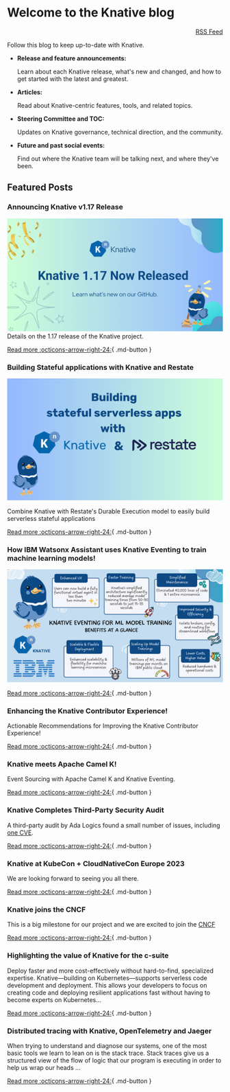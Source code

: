 # Welcome to the Knative blog

<div style="text-align: right"><a href="./feed_rss_created.xml">RSS Feed</a></div>

Follow this blog to keep up-to-date with Knative.

* **Release and feature announcements:**

    Learn about each Knative release, what's new and changed, and how to get started with the latest and greatest.

* **Articles:**

    Read about Knative-centric features, tools, and related topics.

* **Steering Committee and TOC:**

    Updates on Knative governance, technical direction, and the community.

* **Future and past social events:**

    Find out where the Knative team will be talking next, and where they've been.

## Featured Posts

### Announcing Knative v1.17 Release
![Release 1.17](./releases/images/release1.17-1.png)
Details on the 1.17 release of the Knative project.

[Read more :octicons-arrow-right-24:](releases/announcing-knative-v1-16-release.md){ .md-button }

### Building Stateful applications with Knative and Restate
![Building Stateful applications with Knative and Restate](./articles/images/Building-stateful-serverless-apps-with-knative-and-restate.png)

Combine Knative with Restate's Durable Execution model to easily build serverless stateful applications

[Read more :octicons-arrow-right-24:](articles/Building-Stateful-applications-with-Knative-and-Restate.md){ .md-button }

### How IBM Watsonx Assistant uses Knative Eventing to train machine learning models!

![How IBM Watsonx Assistant uses Knative Eventing to train machine learning models](./articles/images/How-IBM-watsonx-Assistant-uses-Knative-Eventing-to-train-machine-learning-models.png)

[Read more :octicons-arrow-right-24:](https://www.cncf.io/case-studies/ibmwatsonxassistant/){ .md-button }

### Enhancing the Knative Contributor Experience!
Actionable Recommendations for Improving the Knative Contributor Experience!

[Read more :octicons-arrow-right-24:](articles/enhancing-the-knative-experience.md){ .md-button }

### Knative meets Apache Camel K!
Event Sourcing with Apache Camel K and Knative Eventing.

[Read more :octicons-arrow-right-24:](articles/knative-meets-apache-camel.md){ .md-button }

### Knative Completes Third-Party Security Audit
A third-party audit by Ada Logics found a small number of issues, including [one CVE](https://github.com/knative/serving/security/advisories/GHSA-qmvj-4qr9-v547).

[Read more :octicons-arrow-right-24:](events/security-audit-2023.md){ .md-button }

### Knative at KubeCon + CloudNativeCon Europe 2023

We are looking forward to seeing you all there.

[Read more :octicons-arrow-right-24:](events/knative-projectmeeting-kubecon-eu-2023.md){ .md-button }

### Knative joins the CNCF
This is a big milestone for our project and we are excited to join the [CNCF](https://www.cncf.io)

[Read more :octicons-arrow-right-24:](steering/cncf.md){ .md-button }

### Highlighting the value of Knative for the c-suite

Deploy faster and more cost-effectively without hard-to-find, specialized expertise. Knative—building on Kubernetes—supports serverless code  development and deployment. This allows your developers to focus on creating code and deploying resilient applications fast without having to become experts on Kubernetes...

[Read more :octicons-arrow-right-24:](articles/highlighting-value-knative-c-suite.md){ .md-button }

### Distributed tracing with Knative, OpenTelemetry and Jaeger

When trying to understand and diagnose our systems, one of the most basic tools we learn to lean on is the stack trace. Stack traces give us a structured view of the flow of logic that our program is executing in order to help us wrap our heads ...

[Read more :octicons-arrow-right-24:](articles/distributed-tracing.md){ .md-button }
